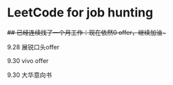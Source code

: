 # LeetCode for job hunting
~~## 已经连续找了一个月工作：现在依然0 offer，继续加油~~~

9.28 展锐口头offer

9.30  vivo  offer

9.30 大华意向书

